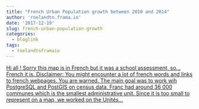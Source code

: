 ```yaml
---
title: "French Urban Population growth between 2010 and 2014"
author: 'roelandtn.frama.io'
date: '2017-12-19'
slug: french-urban-population-growth
categories:
  - bloglink
tags:
  - roelandtnframaio
---
```


[Hi all ! Sorry this map is in French but it was a school assessment, so… French it is. Disclaimer: You might encounter a lot of french words and links to french webpages. You are warned. The main goal was to work wih PostgreSQL and PostGIS on census data. Franc had around 36 000 communes which is the smallest administrative unit. Since it is too small to represent on a map, we worked on the Unités...<click to read more>](https://roelandtn.frama.io/post/urban-population-growth-between-2010-and-2014/)

